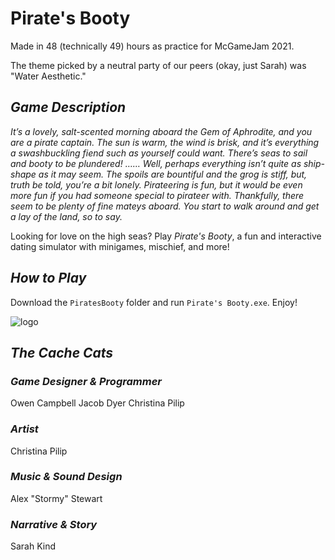 # Pirate's Booty

Made in 48 (technically 49) hours as practice for McGameJam 2021.

The theme picked by a neutral party of our peers (okay, just Sarah) was "Water Aesthetic." 

## ***Game Description***

  *It’s a lovely, salt-scented morning aboard the Gem of Aphrodite, and you are a pirate captain. The sun is warm, the wind is brisk, and it’s everything a swashbuckling fiend such as yourself could want. There’s seas to sail and booty to be plundered! …… Well, perhaps everything isn’t quite as ship-shape as it may seem. The spoils are bountiful and the grog is stiff, but, truth be told, you’re a bit lonely. Pirateering is fun, but it would be even *more* fun if you had someone special to pirateer with. Thankfully, there seem to be plenty of fine mateys aboard. You start to walk around and get a lay of the land, so to say.*

  Looking for love on the high seas? Play *Pirate's Booty*, a fun and interactive dating simulator with minigames, mischief, and more!

## ***How to Play***

Download the ``PiratesBooty`` folder and run ``Pirate's Booty.exe``. Enjoy! 

![logo](https://github.com/cpilip/cache-cats-trial/blob/master/Art/Logo.png)

## ***The Cache Cats***

### *Game Designer & Programmer*

Owen Campbell
Jacob Dyer
Christina Pilip

### *Artist*

Christina Pilip

### *Music & Sound Design*

Alex "Stormy" Stewart

### *Narrative & Story*

Sarah Kind
